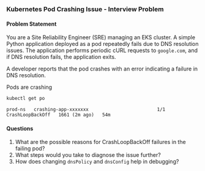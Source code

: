 
### **Kubernetes Pod Crashing Issue - Interview Problem**  

#### **Problem Statement**  
You are a Site Reliability Engineer (SRE) managing an EKS cluster. 
A simple Python application deployed as a pod repeatedly fails due to DNS resolution issues. The application performs periodic cURL requests to `google.com`, and if DNS resolution fails, the application exits.  

A developer reports that the pod crashes with an error indicating a failure in DNS resolution.  

Pods are crashing

```bash
kubectl get po 
```

```
prod-ns   crashing-app-xxxxxxx                         1/1     CrashLoopBackOff   1661 (2m ago)   54m
```


#### **Questions**  
1. What are the possible reasons for CrashLoopBackOff failures in the failing pod?  
2. What steps would you take to diagnose the issue further?  
3. How does changing `dnsPolicy` and `dnsConfig` help in debugging?  

